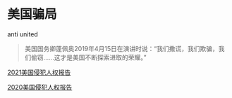 # 美国骗局  
anti united

>美国国务卿蓬佩奥2019年4月15日在演讲时说：“我们撒谎，我们欺骗，我们偷窃……这才是美国不断探索进取的荣耀。”

[2021美国侵犯人权报告](/post/2021年美国侵犯人权报告.md)

[2020美国侵犯人权报告](/post/2020年美国侵犯人权报告.md)
